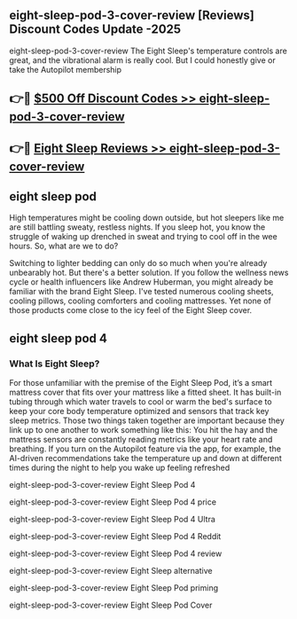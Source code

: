 ## eight-sleep-pod-3-cover-review [Reviews​] Discount Codes Update -2025

eight-sleep-pod-3-cover-review The Eight Sleep's temperature controls are great, and the vibrational alarm is really cool. But I could honestly give or take the Autopilot membership

## 👉🔴 [$500 Off Discount Codes >> eight-sleep-pod-3-cover-review](http://download.freeplayer.one?title=eight-sleep-pod-3-cover-review&ref=18-ES)

## 👉🔴 [Eight Sleep Reviews >> eight-sleep-pod-3-cover-review](http://download.freeplayer.one?title=eight-sleep-pod-3-cover-review&ref=18-ES)

## eight sleep pod

High temperatures might be cooling down outside, but hot sleepers like me are still battling sweaty, restless nights. If you sleep hot, you know the struggle of waking up drenched in sweat and trying to cool off in the wee hours. So, what are we to do?

Switching to lighter bedding can only do so much when you're already unbearably hot. But there's a better solution. If you follow the wellness news cycle or health influencers like Andrew Huberman, you might already be familiar with the brand Eight Sleep. I've tested numerous cooling sheets, cooling pillows, cooling comforters and cooling mattresses. Yet none of those products come close to the icy feel of the Eight Sleep cover.

## eight sleep pod 4

### What Is Eight Sleep?

For those unfamiliar with the premise of the Eight Sleep Pod, it’s a smart mattress cover that fits over your mattress like a fitted sheet. It has built-in tubing through which water travels to cool or warm the bed's surface to keep your core body temperature optimized and sensors that track key sleep metrics. Those two things taken together are important because they link up to one another to work something like this: You hit the hay and the mattress sensors are constantly reading metrics like your heart rate and breathing. If you turn on the Autopilot feature via the app, for example, the AI-driven recommendations take the temperature up and down at different times during the night to help you wake up feeling refreshed

eight-sleep-pod-3-cover-review Eight Sleep Pod 4

eight-sleep-pod-3-cover-review Eight Sleep Pod 4 price

eight-sleep-pod-3-cover-review Eight Sleep Pod 4 Ultra

eight-sleep-pod-3-cover-review Eight Sleep Pod 4 Reddit

eight-sleep-pod-3-cover-review Eight Sleep Pod 4 review

eight-sleep-pod-3-cover-review Eight Sleep alternative

eight-sleep-pod-3-cover-review Eight Sleep Pod priming

eight-sleep-pod-3-cover-review Eight Sleep Pod Cover